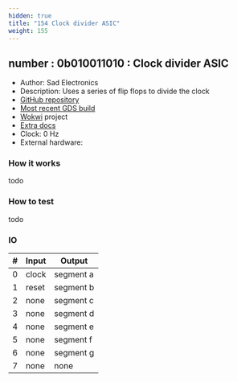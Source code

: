 ```yaml
---
hidden: true
title: "154 Clock divider ASIC"
weight: 155
---
```


## number : 0b010011010 : Clock divider ASIC

* Author: Sad Electronics
* Description: Uses a series of flip flops to divide the clock
* [GitHub repository](https://github.com/TinyTapeout/tt02-tinytapeout-clock-divider-asic)
* [Most recent GDS build](https://github.com/TinyTapeout/tt02-tinytapeout-clock-divider-asic/actions/runs/3602210126)
* [Wokwi](https://wokwi.com/projects/341353928049295956) project
* [Extra docs]()
* Clock: 0 Hz
* External hardware: 



### How it works

todo

### How to test

todo

### IO

| # | Input        | Output       |
|---|--------------|--------------|
| 0 | clock  | segment a |
| 1 | reset  | segment b |
| 2 | none  | segment c |
| 3 | none  | segment d |
| 4 | none  | segment e |
| 5 | none  | segment f |
| 6 | none  | segment g |
| 7 | none  | none |
